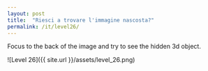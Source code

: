 ```yaml
---
layout: post
title:  "Riesci a trovare l'immagine nascosta?"
permalink: /it/level26/
---
```

Focus to the back of the image and try to see the hidden 3d object.

![Level 26]({{ site.url }}/assets/level_26.png)